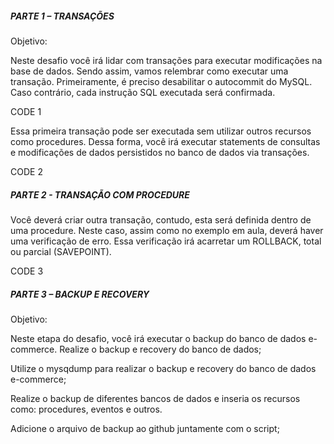 ##### PARTE 1 – TRANSAÇÕES 

Objetivo:  

Neste desafio você irá lidar com transações para executar modificações na base de dados. Sendo assim, vamos relembrar como executar uma transação. Primeiramente, é preciso desabilitar o autocommit do MySQL. Caso contrário, cada instrução SQL executada será confirmada. 

CODE 1

Essa primeira transação pode ser executada sem utilizar outros recursos como procedures. Dessa forma, você irá executar statements de consultas e modificações de dados persistidos no banco de dados via transações.  

 

CODE 2

##### PARTE 2 - TRANSAÇÃO COM PROCEDURE 

Você deverá criar outra transação, contudo, esta será definida dentro de uma procedure. Neste caso, assim como no exemplo em aula, deverá haver uma verificação de erro. Essa verificação irá acarretar um ROLLBACK, total ou parcial (SAVEPOINT). 

CODE 3

##### PARTE 3 – BACKUP E RECOVERY 

Objetivo: 

Neste etapa do desafio, você irá executar o backup do banco de dados e-commerce. Realize o backup e recovery do banco de dados; 

Utilize o mysqdump para realizar o backup e recovery do banco de dados e-commerce; 

Realize o backup de diferentes bancos de dados e inseria os recursos como: procedures, eventos e outros. 

Adicione o arquivo de backup ao github juntamente com o script; 